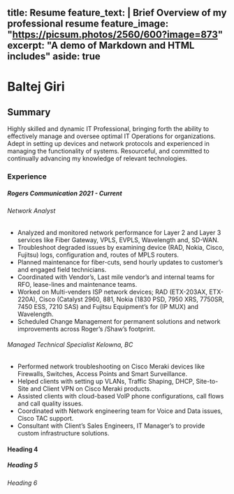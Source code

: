 title: Resume
feature_text: |
  Brief Overview of my professional resume
feature_image: "https://picsum.photos/2560/600?image=873"
excerpt: "A demo of Markdown and HTML includes"
aside: true
---

# Baltej Giri

## Summary
Highly skilled and dynamic IT Professional, bringing forth the ability to effectively manage and oversee
optimal IT Operations for organizations. Adept in setting up devices and network protocols and experienced
in managing the functionality of systems. Resourceful, and committed to continually advancing my
knowledge of relevant technologies.

### Experience
##### Rogers Communication 2021 - Current
###### Network Analyst
- Analyzed and monitored network performance for Layer 2 and Layer 3 services like Fiber Gateway,
VPLS, EVPLS, Wavelength and, SD-WAN.
- Troubleshoot degraded issues by examining device (RAD, Nokia, Cisco, Fujitsu) logs, configuration
and, routes of MPLS routers.
- Planned maintenance for fiber-cuts, send hourly updates to customer’s and engaged field technicians.
- Coordinated with Vendor’s, Last mile vendor’s and internal teams for RFO, lease-lines and
maintenance teams.
- Worked on Multi-venders ISP network devices; RAD (ETX-203AX, ETX-220A), Cisco (Catalyst
2960, 881, Nokia (1830 PSD, 7950 XRS, 7750SR, 7450 ESS, 7210 SAS) and Fujitsu Equipment’s for
(IP MUX) and Wavelength.
- Scheduled Change Management for permanent solutions and network improvements across Roger’s
/Shaw’s footprint.

###### Managed Technical Specialist Kelowna, BC
- Performed network troubleshooting on Cisco Meraki devices like Firewalls, Switches, Access Points
and Smart Surveillance.
- Helped clients with setting up VLANs, Traffic Shaping, DHCP, Site-to-Site and Client VPN on
Cisco Meraki products.
- Assisted clients with cloud-based VoIP phone configurations, call flows and call quality issues.
- Coordinated with Network engineering team for Voice and Data issues, Cisco TAC support.
- Consultant with Client’s Sales Engineers, IT Manager’s to provide custom infrastructure solutions.

#### Heading 4

##### Heading 5

###### Heading 6
